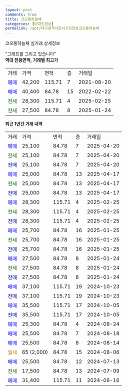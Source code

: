 ```yaml
---
layout: post
comments: true
title: 코오롱하늘채
categories: [아파트정보]
permalink: /apt/대구광역시달서구진천동코오롱하늘채
---
```


코오롱하늘채 실거래 상세정보

<script type="text/javascript">
  google.charts.load('current', {'packages':['line', 'corechart']});
  google.charts.setOnLoadCallback(drawChart);

  function drawChart() {
    var data = new google.visualization.DataTable();
    data.addColumn('date', '거래일');
    data.addColumn('number', "매매");
    data.addColumn('number', "전세");
    data.addColumn('number', "전매");

    data.addRows([[new Date(Date.parse("2025-04-20")), 25100, null, null], [new Date(Date.parse("2025-04-20")), null, 25100, null], [new Date(Date.parse("2025-04-20")), null, null, 25100], [new Date(Date.parse("2025-04-17")), 25000, null, null], [new Date(Date.parse("2025-04-17")), null, 25000, null], [new Date(Date.parse("2025-04-17")), null, null, 25000], [new Date(Date.parse("2025-02-25")), 28300, null, null], [new Date(Date.parse("2025-02-25")), null, 28300, null], [new Date(Date.parse("2025-02-25")), null, null, 28300], [new Date(Date.parse("2025-01-25")), 25700, null, null], [new Date(Date.parse("2025-01-25")), null, 25700, null], [new Date(Date.parse("2025-01-25")), null, null, 25700], [new Date(Date.parse("2025-01-24")), 27500, null, null], [new Date(Date.parse("2025-01-24")), null, 27500, null], [new Date(Date.parse("2025-01-24")), null, null, 27500], [new Date(Date.parse("2024-10-23")), 37100, null, null], [new Date(Date.parse("2024-10-23")), null, null, 37100], [new Date(Date.parse("2024-10-05")), 35500, null, null], [new Date(Date.parse("2024-10-05")), null, null, 35500], [new Date(Date.parse("2024-08-24")), 25300, null, null], [new Date(Date.parse("2024-08-18")), 25500, null, null], [new Date(Date.parse("2024-08-14")), 25500, null, null], [new Date(Date.parse("2024-08-06")), null, null, null], [new Date(Date.parse("2024-07-13")), 25500, null, null], [new Date(Date.parse("2024-07-09")), null, 17500, null], [new Date(Date.parse("2024-06-16")), 31400, null, null]]);

    var options = {
      hAxis: {
        format: 'yyyy/MM/dd'
      },    
      lineWidth: 0,
      pointsVisible: true,    
      title: '최근 1년간 유형별 실거래가 분포',
      legend: { position: 'bottom' }
    };

    var formatter = new google.visualization.NumberFormat({pattern:'###,###'} );
    formatter.format(data, 1);
    formatter.format(data, 2);
    
    setTimeout(function() {
        var chart = new google.visualization.LineChart(document.getElementById('columnchart_material'));
        chart.draw(data, (options));
        document.getElementById('loading').style.display = 'none';
    }, 200);
  }
</script>


<div id="loading" style="z-index:20; display: block; margin-left: 0px">"그래프를 그리고 있습니다"</div>
<div id="columnchart_material" style="width: 95%; margin-left: 0px; display: block"></div>
<!-- contents start -->
<b>역대 전용면적, 거래별 최고가</b>
<table class="sortable">
    <tr>
      <td>거래</td>
      <td>가격</td>
      <td>면적</td>
      <td>층</td>
      <td>거래일</td>
    </tr>
        <tr>
          <td><a style="color: blue">매매</a></td>
          <td>42,200</td>
          <td>115.71</td>
          <td>7</td>
          <td>2021-08-20</td>
        </tr>            <tr>
          <td><a style="color: blue">매매</a></td>
          <td>40,400</td>
          <td>84.78</td>
          <td>15</td>
          <td>2022-02-22</td>
        </tr>        
        <tr>
              <td><a style="color: darkgreen">전세</a></td>
              <td>28,300</td>
              <td>115.71</td>
              <td>4</td>
              <td>2025-02-25</td>
            </tr>            <tr>
              <td><a style="color: darkgreen">전세</a></td>
              <td>27,500</td>
              <td>84.78</td>
              <td>8</td>
              <td>2025-01-24</td>
            </tr>        
    
</table>

<b>최근 1년간 거래 내역</b>

<table class="sortable">
    <tr>
      <td>거래</td>
      <td>가격</td>
      <td>면적</td>
      <td>층</td>
      <td>거래일</td>
    </tr>
    <tr>
      <td><a style="color: blue">매매</a></td>
      <td>25,100</td>
      <td>84.78</td>
      <td>7</td>
      <td>2025-04-20</td>
    </tr>          <tr>
      <td><a style="color: darkgreen">전세</a></td>
      <td>25,100</td>
      <td>84.78</td>
      <td>7</td>
      <td>2025-04-20</td>
    </tr>          <tr>
      <td><a style="color: darkblue">전매</a></td>
      <td>25,100</td>
      <td>84.78</td>
      <td>7</td>
      <td>2025-04-20</td>
    </tr>          <tr>
      <td><a style="color: blue">매매</a></td>
      <td>25,000</td>
      <td>84.78</td>
      <td>13</td>
      <td>2025-04-17</td>
    </tr>          <tr>
      <td><a style="color: darkgreen">전세</a></td>
      <td>25,000</td>
      <td>84.78</td>
      <td>13</td>
      <td>2025-04-17</td>
    </tr>          <tr>
      <td><a style="color: darkblue">전매</a></td>
      <td>25,000</td>
      <td>84.78</td>
      <td>13</td>
      <td>2025-04-17</td>
    </tr>          <tr>
      <td><a style="color: blue">매매</a></td>
      <td>28,300</td>
      <td>115.71</td>
      <td>4</td>
      <td>2025-02-25</td>
    </tr>          <tr>
      <td><a style="color: darkgreen">전세</a></td>
      <td>28,300</td>
      <td>115.71</td>
      <td>4</td>
      <td>2025-02-25</td>
    </tr>          <tr>
      <td><a style="color: darkblue">전매</a></td>
      <td>28,300</td>
      <td>115.71</td>
      <td>4</td>
      <td>2025-02-25</td>
    </tr>          <tr>
      <td><a style="color: blue">매매</a></td>
      <td>25,700</td>
      <td>84.78</td>
      <td>16</td>
      <td>2025-01-25</td>
    </tr>          <tr>
      <td><a style="color: darkgreen">전세</a></td>
      <td>25,700</td>
      <td>84.78</td>
      <td>16</td>
      <td>2025-01-25</td>
    </tr>          <tr>
      <td><a style="color: darkblue">전매</a></td>
      <td>25,700</td>
      <td>84.78</td>
      <td>16</td>
      <td>2025-01-25</td>
    </tr>          <tr>
      <td><a style="color: blue">매매</a></td>
      <td>27,500</td>
      <td>84.78</td>
      <td>8</td>
      <td>2025-01-24</td>
    </tr>          <tr>
      <td><a style="color: darkgreen">전세</a></td>
      <td>27,500</td>
      <td>84.78</td>
      <td>8</td>
      <td>2025-01-24</td>
    </tr>          <tr>
      <td><a style="color: darkblue">전매</a></td>
      <td>27,500</td>
      <td>84.78</td>
      <td>8</td>
      <td>2025-01-24</td>
    </tr>          <tr>
      <td><a style="color: blue">매매</a></td>
      <td>37,100</td>
      <td>115.71</td>
      <td>19</td>
      <td>2024-10-23</td>
    </tr>          <tr>
      <td><a style="color: darkblue">전매</a></td>
      <td>37,100</td>
      <td>115.71</td>
      <td>19</td>
      <td>2024-10-23</td>
    </tr>          <tr>
      <td><a style="color: blue">매매</a></td>
      <td>35,500</td>
      <td>115.71</td>
      <td>17</td>
      <td>2024-10-05</td>
    </tr>          <tr>
      <td><a style="color: darkblue">전매</a></td>
      <td>35,500</td>
      <td>115.71</td>
      <td>17</td>
      <td>2024-10-05</td>
    </tr>          <tr>
      <td><a style="color: blue">매매</a></td>
      <td>25,300</td>
      <td>84.78</td>
      <td>4</td>
      <td>2024-08-24</td>
    </tr>          <tr>
      <td><a style="color: blue">매매</a></td>
      <td>25,500</td>
      <td>84.78</td>
      <td>7</td>
      <td>2024-08-18</td>
    </tr>          <tr>
      <td><a style="color: blue">매매</a></td>
      <td>25,500</td>
      <td>84.78</td>
      <td>8</td>
      <td>2024-08-14</td>
    </tr>          <tr>
      <td><a style="color: darkgoldenrod">월세</a></td>
      <td>65 (2,000)</td>
      <td>84.78</td>
      <td>15</td>
      <td>2024-08-06</td>
    </tr>          <tr>
      <td><a style="color: blue">매매</a></td>
      <td>25,500</td>
      <td>84.78</td>
      <td>12</td>
      <td>2024-07-13</td>
    </tr>          <tr>
      <td><a style="color: darkgreen">전세</a></td>
      <td>17,500</td>
      <td>84.78</td>
      <td>13</td>
      <td>2024-07-09</td>
    </tr>          <tr>
      <td><a style="color: blue">매매</a></td>
      <td>31,400</td>
      <td>115.71</td>
      <td>11</td>
      <td>2024-06-16</td>
    </tr>      </table>
<!-- contents end -->    

